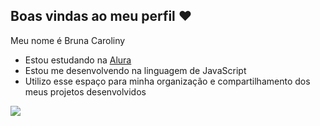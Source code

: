 ## Boas vindas ao meu perfil ❤️

Meu nome é Bruna Caroliny

- Estou estudando na [Alura](htts://www.alura.com.br)
- Estou me desenvolvendo na linguagem de JavaScript
- Utilizo esse espaço para minha organização e compartilhamento dos meus projetos desenvolvidos

 
 ![](https://media1.tenor.com/m/_8tsPwqcTxEAAAAC/chapolin-astucia.gif)
